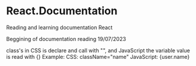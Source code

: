 # React.Documentation
Reading and learning documentation React

Beggining of documentation reading 19/07/2023

class's in CSS is declare and call with "", and JavaScript the variable value is read with {} 
Example:
CSS: className="name"
JavaScript: {user.name}
